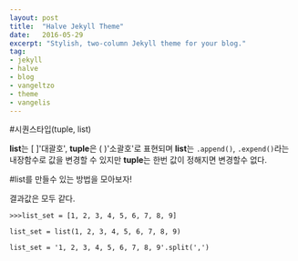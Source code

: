 ```yaml
---
layout: post
title:  "Halve Jekyll Theme"
date:   2016-05-29
excerpt: "Stylish, two-column Jekyll theme for your blog."
tag:
- jekyll
- halve
- blog
- vangeltzo
- theme
- vangelis
---
```

#시퀀스타입(tuple, list)

**list**는 [ ]'대괄호', **tuple**은 ( )'소괄호'로 표현되며 **list**는 ```.append()```, ```.expend()```라는 내장함수로 값을 변경할 수 있지만 **tuple**는 한번 값이 정해지면 변경할수 없다.

#list를 만들수 있는 방법을 모아보자!

결과값은 모두 같다.
```
>>>list_set = [1, 2, 3, 4, 5, 6, 7, 8, 9]

list_set = list(1, 2, 3, 4, 5, 6, 7, 8, 9)

list_set = '1, 2, 3, 4, 5, 6, 7, 8, 9'.split(',')
```

